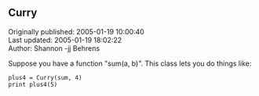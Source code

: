 ## Curry  
Originally published: 2005-01-19 10:00:40  
Last updated: 2005-01-19 18:02:22  
Author: Shannon -jj Behrens  
  
Suppose you have a function "sum(a, b)".  This class lets you
do things like:

    plus4 = Curry(sum, 4)
    print plus4(5)